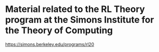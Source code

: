 # Material related to the RL Theory program at the Simons Institute for the Theory of Computing

https://simons.berkeley.edu/programs/rl20
